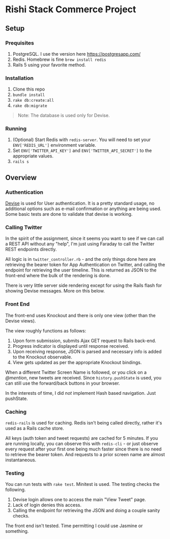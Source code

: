 # Rishi Stack Commerce Project

## Setup

### Prequisites

1. PostgreSQL.  I use the version here https://postgresapp.com/
2. Redis.  Homebrew is fine `brew install redis`
3. Rails 5 using your favorite method.

### Installation
1. Clone this repo
2. `bundle install`
3. `rake db:create:all`
4. `rake db:migrate`

> Note: The database is used only for Devise.

### Running
1. (Optional) Start Redis with `redis-server`.  You will need to set your `ENV['REDIS_URL']` environment variable.
2. Set `ENV['TWITTER_API_KEY']` and `ENV['TWITTER_API_SECRET']` to the appropriate values.
3. `rails s`

## Overview

### Authentication
[Devise](https://github.com/plataformatec/devise) is used for User authentication.  It is a pretty standard usage, no additional options such as e-mail confirmation or anything are being used.  Some basic tests are done to validate that devise is working.

### Calling Twitter
In the spirit of the assignment, since it seems you want to see if we can call a REST API without any "help", I'm just using Faraday to call the Twitter REST endpoints directly.

All logic is in `twitter_controller.rb` - and the only things done here are retrieving the bearer token for App Authentication on Twitter, and calling the endpoint for retrieving the user timeline.  This is returned as JSON to the front-end where the bulk of the rendering is done.

There is very little server side rendering except for using the Rails flash for showing Devise messages.  More on this below.

### Front End
The front-end uses Knockout and there is only one view (other than the Devise views).

The view roughly functions as follows:
1. Upon form submission, submits Ajax GET request to Rails back-end.
2. Progress indicator is displayed until response received.
3. Upon receiving response, JSON is parsed and necessary info is added to the Knockout observable.
4. View gets updated as per the appropriate Knockout bindings.

When a different Twitter Screen Name is followed, or you click on a *@mention*, new tweets are received.  Since `history.pushState` is used, you can still use the forward/back buttons in your browser.

In the interests of time, I did *not* implement Hash based navigation.  Just pushState.

### Caching
`redis-rails` is used for caching.  Redis isn't being called directly, rather it's used as a Rails cache store.

All keys (auth token and tweet requests) are cached for 5 minutes.  If you are running locally, you can observe this with `redis-cli` - or just observe every request after your first one being much faster since there is no need to retrieve the bearer token.  And requests to a prior screen name are almost instantaneous.

### Testing
You can run tests with `rake test`.  Minitest is used.  The testing checks the following.

1. Devise login allows one to access the main "View Tweet" page.
2. Lack of login denies this access.
3. Calling the endpoint for retrieving the JSON and doing a couple sanity checks.

The front end isn't tested.  Time permitting I could use Jasmine or something.
